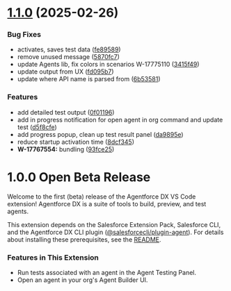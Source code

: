 # [1.1.0](https://github.com/salesforcecli/vsode-agents/compare/v0.1.0...v1.1.0) (2025-02-26)

### Bug Fixes

- activates, saves test data ([fe89589](https://github.com/salesforcecli/vsode-agents/commit/fe89589a46d01f2649493f414b1d85fba92e910e))
- remove unused message ([5870fc7](https://github.com/salesforcecli/vsode-agents/commit/5870fc7f2b2231e9e4bc35dcb9b4037bc48b012c))
- update Agents lib, fix colors in scenarios W-17775110 ([3415f49](https://github.com/salesforcecli/vsode-agents/commit/3415f493ed0f89765efd3ffb9c30aefe9b348c87))
- update output from UX ([fd095b7](https://github.com/salesforcecli/vsode-agents/commit/fd095b74ed6c66650c348db0fea9dc75f8bb0268))
- update where API name is parsed from ([6b53581](https://github.com/salesforcecli/vsode-agents/commit/6b535810f713c5ff02aa4685ecff9f2418237de7))

### Features

- add detailed test output ([0f01196](https://github.com/salesforcecli/vsode-agents/commit/0f0119644a42d584d09b77e0cc25e89bcbfebec0))
- add in progress notification for open agent in org command and update test ([d5f8cfe](https://github.com/salesforcecli/vsode-agents/commit/d5f8cfeb02d48a9d265362822746ca059b5deb5e))
- add progress popup, clean up test result panel ([da9895e](https://github.com/salesforcecli/vsode-agents/commit/da9895e129e33a2cd8c4472c60c89f0562ff89c6))
- reduce startup activation time ([8dcf345](https://github.com/salesforcecli/vsode-agents/commit/8dcf345b05a69f26e4682579281d0949f3542497))
- **W-17767554:** bundling ([93fce25](https://github.com/salesforcecli/vsode-agents/commit/93fce256ad99306766b1086997c1a694525b2a12))

# 1.0.0 Open Beta Release

Welcome to the first (beta) release of the Agentforce DX VS Code extension! Agentforce DX is a suite of tools to build, preview, and test agents.

This extension depends on the Salesforce Extension Pack, Salesforce CLI, and the Agentforce DX CLI plugin ([@salesforcecli/plugin-agent](https://github.com/salesforcecli/plugin-agent)). For details about installing these prerequisites, see the [README](./README.md).

### Features in This Extension

- Run tests associated with an agent in the Agent Testing Panel.
- Open an agent in your org's Agent Builder UI.
